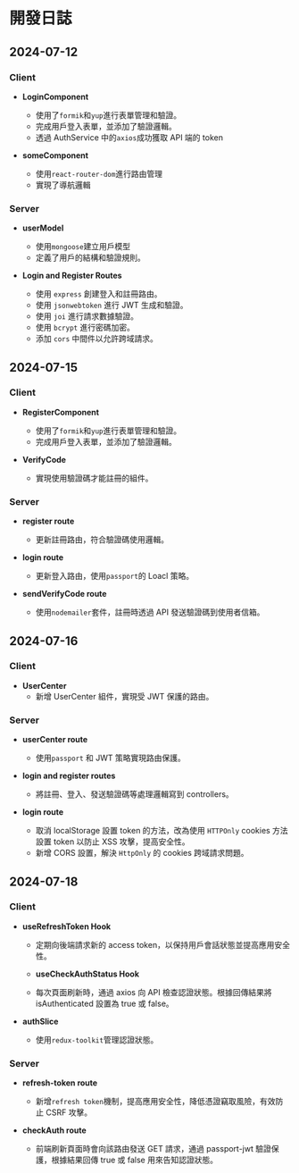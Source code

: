 # 開發日誌

## 2024-07-12

### Client

- **LoginComponent**

  - 使用了`formik`和`yup`進行表單管理和驗證。
  - 完成用戶登入表單，並添加了驗證邏輯。
  - 透過 AuthService 中的`axios`成功獲取 API 端的 token

- **someComponent**
  - 使用`react-router-dom`進行路由管理
  - 實現了導航邏輯

### Server

- **userModel**

  - 使用`mongoose`建立用戶模型
  - 定義了用戶的結構和驗證規則。

- **Login and Register Routes**
  - 使用 `express` 創建登入和註冊路由。
  - 使用 `jsonwebtoken` 進行 JWT 生成和驗證。
  - 使用 `joi` 進行請求數據驗證。
  - 使用 `bcrypt` 進行密碼加密。
  - 添加 `cors` 中間件以允許跨域請求。

## 2024-07-15

### Client

- **RegisterComponent**

  - 使用了`formik`和`yup`進行表單管理和驗證。
  - 完成用戶登入表單，並添加了驗證邏輯。

- **VerifyCode**
  - 實現使用驗證碼才能註冊的組件。

### Server

- **register route**

  - 更新註冊路由，符合驗證碼使用邏輯。

- **login route**

  - 更新登入路由，使用`passport`的 Loacl 策略。

- **sendVerifyCode route**
  - 使用`nodemailer`套件，註冊時透過 API 發送驗證碼到使用者信箱。

## 2024-07-16

### Client

- **UserCenter**
  - 新增 UserCenter 組件，實現受 JWT 保護的路由。

### Server

- **userCenter route**

  - 使用`passport` 和 JWT 策略實現路由保護。

- **login and register routes**

  - 將註冊、登入、發送驗證碼等處理邏輯寫到 controllers。

- **login route**
  - 取消 localStorage 設置 token 的方法，改為使用 `HTTPOnly` cookies 方法設置 token 以防止 XSS 攻擊，提高安全性。
  - 新增 CORS 設置，解決 `HttpOnly` 的 cookies 跨域請求問題。

## 2024-07-18

### Client

- **useRefreshToken Hook**

  - 定期向後端請求新的 access token，以保持用戶會話狀態並提高應用安全性。

  - **useCheckAuthStatus Hook**

  - 每次頁面刷新時，通過 axios 向 API 檢查認證狀態。根據回傳結果將 isAuthenticated 設置為 true 或 false。

- **authSlice**
  - 使用`redux-toolkit`管理認證狀態。

### Server

- **refresh-token route**

  - 新增`refresh token`機制，提高應用安全性，降低憑證竊取風險，有效防止 CSRF 攻擊。

- **checkAuth route**
  - 前端刷新頁面時會向該路由發送 GET 請求，通過 passport-jwt 驗證保護，根據結果回傳 true 或 false 用來告知認證狀態。

